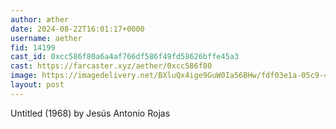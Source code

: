 ```yaml
---
author: æther
date: 2024-08-22T16:01:17+0000
username: aether
fid: 14199
cast_id: 0xcc586f80a6a4af766df586f49fd58626bffe45a3
cast: https://farcaster.xyz/aether/0xcc586f80
image: https://imagedelivery.net/BXluQx4ige9GuW0Ia56BHw/fdf03e1a-05c9-4dab-f126-f2dc441cf800/original
layout: post
---
```


Untitled (1968)
by Jesús Antonio Rojas

<img src='https://imagedelivery.net/BXluQx4ige9GuW0Ia56BHw/fdf03e1a-05c9-4dab-f126-f2dc441cf800/original' alt='' referrerpolicy='no-referrer'/>
